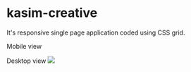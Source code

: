 # kasim-creative

It's responsive single page application coded using CSS grid.

Mobile view

Desktop view
![](assets/demo-view-2020/destop-lc.png)
